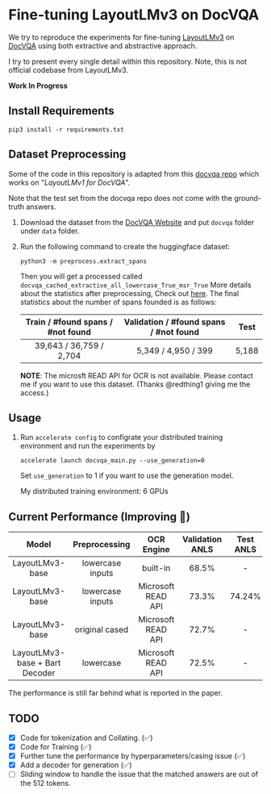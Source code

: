 # Fine-tuning LayoutLMv3 on DocVQA

We try to reproduce the experiments for fine-tuning [LayoutLMv3](https://arxiv.org/abs/2204.08387) on [DocVQA](https://www.docvqa.org/datasets/docvqa) using both 
extractive and abstractive approach.

I try to present every single detail within this repository. Note, this is not official codebase from LayoutLMv3.

__Work In Progress__


## Install Requirements
```pip3 install -r requirements.txt```

## Dataset Preprocessing
Some of the code in this repository is adapted from this [docvqa repo](https://github.com/anisha2102/docvqa) 
which works on "_LayoutLMv1 for DocVQA_".

Note that the test set from the docvqa repo does not come with the ground-truth answers.

1. Download the dataset from the [DocVQA Website](https://www.docvqa.org/datasets/docvqa) and put `docvqa` folder under `data` folder.
2. Run the following command to create the huggingface dataset:
    ```
    python3 -m preprocess.extract_spans
    ```
   Then you will get a processed called `docvqa_cached_extractive_all_lowercase_True_msr_True`
   More details about the statistics after preprocessing, Check out [here](/docs/preprocess.md).
   The final statistics about the number of spans founded is as follows:

   | Train / #found spans / #not found | Validation  / #found spans / #not found | Test  |
   |:---------------------------------:|:---------------------------------------:|:-----:|
   |      39,643 / 36,759 / 2,704      |           5,349 / 4,950 / 399           | 5,188 |
   
   __NOTE__: The microsft READ API for OCR is not available. Please contact me if you want to use this dataset. (Thanks @redthing1 giving me the access.)

## Usage
1. Run `accelerate config` to configrate your distributed training environment and run the experiments by
   ```
   accelerate launch docvqa_main.py --use_generation=0
   ```
   Set `use_generation` to 1 if you want to use the generation model.   

   My distributed training environment: 6 GPUs
   
## Current Performance (Improving :rocket:)
|             Model              |  Preprocessing   |     OCR Engine     | Validation ANLS | Test ANLS 
|:------------------------------:|:----------------:|:-----:|:---------------:|:---------:|
|        LayoutLMv3-base         | lowercase inputs |      built-in      |      68.5%      |     -     |
|        LayoutLMv3-base         | lowercase inputs |   Microsoft READ API |      73.3%      |  74.24%   | 
|        LayoutLMv3-base         |  original cased  |   Microsoft READ API | 72.7%         |     -     |
| LayoutLMv3-base + Bart Decoder |  lowercase  |   Microsoft READ API |      72.5%      |     -     |

The performance is still far behind what is reported in the paper.

## TODO
- [X] Code for tokenization and Collating. (:white_check_mark:)
- [x] Code for Training (:white_check_mark:)
- [x] Further tune the performance by hyperparameters/casing issue (:white_check_mark:)
- [x] Add a decoder for generation (:white_check_mark:)
- [ ] Sliding window to handle the issue that the matched answers are out of the 512 tokens.

